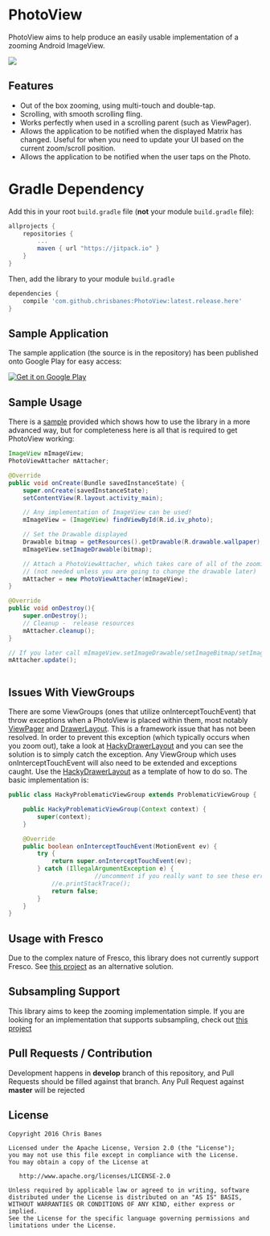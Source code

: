 # PhotoView
PhotoView aims to help produce an easily usable implementation of a zooming Android ImageView.

[![](https://jitpack.io/v/chrisbanes/PhotoView.svg)](https://jitpack.io/#chrisbanes/PhotoView)

## Features
- Out of the box zooming, using multi-touch and double-tap.
- Scrolling, with smooth scrolling fling.
- Works perfectly when used in a scrolling parent (such as ViewPager).
- Allows the application to be notified when the displayed Matrix has changed. Useful for when you need to update your UI based on the current zoom/scroll position.
- Allows the application to be notified when the user taps on the Photo.

# Gradle Dependency

Add this in your root `build.gradle` file (**not** your module `build.gradle` file):

```gradle
allprojects {
	repositories {
		...
		maven { url "https://jitpack.io" }
	}
}
```

Then, add the library to your module `build.gradle`
```gradle
dependencies {
    compile 'com.github.chrisbanes:PhotoView:latest.release.here'
}
```

## Sample Application
The sample application (the source is in the repository) has been published onto Google Play for easy access:

[![Get it on Google Play](https://raw.github.com/chrisbanes/PhotoView/master/art/google-play-badge-small.png)](http://play.google.com/store/apps/details?id=uk.co.senab.photoview.sample)

## Sample Usage
There is a [sample](https://github.com/chrisbanes/PhotoView/tree/master/sample) provided which shows how to use the library in a more advanced way, but for completeness here is all that is required to get PhotoView working:

```java
ImageView mImageView;
PhotoViewAttacher mAttacher;

@Override
public void onCreate(Bundle savedInstanceState) {
	super.onCreate(savedInstanceState);
	setContentView(R.layout.activity_main);

	// Any implementation of ImageView can be used!
	mImageView = (ImageView) findViewById(R.id.iv_photo);

	// Set the Drawable displayed
	Drawable bitmap = getResources().getDrawable(R.drawable.wallpaper);
	mImageView.setImageDrawable(bitmap);

	// Attach a PhotoViewAttacher, which takes care of all of the zooming functionality.
	// (not needed unless you are going to change the drawable later)
	mAttacher = new PhotoViewAttacher(mImageView);
}

@Override
public void onDestroy(){
	super.onDestroy();
	// Cleanup -  release resources
	mAttacher.cleanup(); 
}

// If you later call mImageView.setImageDrawable/setImageBitmap/setImageResource/etc then you just need to call
mAttacher.update();



```

## Issues With ViewGroups
There are some ViewGroups (ones that utilize onInterceptTouchEvent) that throw exceptions when a PhotoView is placed within them, most notably [ViewPager](http://developer.android.com/reference/android/support/v4/view/ViewPager.html) and [DrawerLayout](https://developer.android.com/reference/android/support/v4/widget/DrawerLayout.html). This is a framework issue that has not been resolved. In order to prevent this exception (which typically occurs when you zoom out), take a look at [HackyDrawerLayout](https://github.com/chrisbanes/PhotoView/blob/master/sample/src/main/java/uk/co/senab/photoview/sample/HackyDrawerLayout.java) and you can see the solution is to simply catch the exception. Any ViewGroup which uses onInterceptTouchEvent will also need to be extended and exceptions caught. Use the [HackyDrawerLayout](https://github.com/chrisbanes/PhotoView/blob/master/sample/src/main/java/uk/co/senab/photoview/sample/HackyDrawerLayout.java) as a template of how to do so. The basic implementation is:
```java
public class HackyProblematicViewGroup extends ProblematicViewGroup {

    public HackyProblematicViewGroup(Context context) {
        super(context);
    }

    @Override
    public boolean onInterceptTouchEvent(MotionEvent ev) {
        try {
            return super.onInterceptTouchEvent(ev);
        } catch (IllegalArgumentException e) {
						//uncomment if you really want to see these errors
            //e.printStackTrace();
            return false;
        }
    }
}
```

## Usage with Fresco
Due to the complex nature of Fresco, this library does not currently support Fresco. See [this project](https://github.com/ongakuer/PhotoDraweeView) as an alternative solution.

## Subsampling Support
This library aims to keep the zooming implementation simple. If you are looking for an implementation that supports subsampling, check out [this project](https://github.com/davemorrissey/subsampling-scale-image-view)

## Pull Requests / Contribution
Development happens in **develop** branch of this repository, and Pull Requests should be filled against that branch.
Any Pull Request against **master** will be rejected


## License

    Copyright 2016 Chris Banes

    Licensed under the Apache License, Version 2.0 (the "License");
    you may not use this file except in compliance with the License.
    You may obtain a copy of the License at

       http://www.apache.org/licenses/LICENSE-2.0

    Unless required by applicable law or agreed to in writing, software
    distributed under the License is distributed on an "AS IS" BASIS,
    WITHOUT WARRANTIES OR CONDITIONS OF ANY KIND, either express or implied.
    See the License for the specific language governing permissions and
    limitations under the License.
